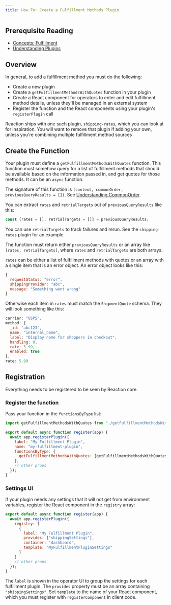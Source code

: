 ```yaml
---
title: How To: Create a Fulfillment Methods Plugin
---
```


## Prerequisite Reading
- [Concepts: Fulfillment](./concepts-fulfillment.md)
- [Understanding Plugins](./core-plugins-intro.md)

## Overview
In general, to add a fulfillment method you must do the following:
- Create a new plugin
- Create a `getFulfillmentMethodsWithQuotes` function in your plugin
- Create a React component for operators to enter and edit fulfillment method details, unless they'll be managed in an external system
- Register the function and the React components using your plugin's `registerPlugin` call

Reaction ships with one such plugin, `shipping-rates`, which you can look at for inspiration. You will want to remove that plugin if adding your own, unless you're combining multiple fulfillment method sources

## Create the Function

Your plugin must define a `getFulfillmentMethodsWithQuotes` function. This function must somehow query for a list of fulfillment methods that should be available based on the information passed in, and get quotes for those methods. It can be an `async` function.

The signature of this function is `(context, commonOrder, previousQueryResults = [])`. See [Understanding CommonOrder](./devs-understanding-commonorder.md).

You can extract `rates` and `retrialTargets` out of `previousQueryResults` like this:

```js
const [rates = [], retrialTargets = []] = previousQueryResults;
```

You can use `retrialTargets` to track failures and rerun. See the `shipping-rates` plugin for an example.

The function must return either `previousQueryResults` or an array like `[rates, retrialTargets]`, where `rates` and `retrialTargets` are both arrays.

`rates` can be either a list of fulfillment methods with quotes or an array with a single item that is an error object. An error object looks like this:

```js
{
  requestStatus: "error",
  shippingProvider: "abc",
  message: "Something went wrong"
}
```

Otherwise each item in `rates` must match the `ShipmentQuote` schema. They will look something like this:

```js
carrier: "USPS",
method: {
  _id: "abc123",
  name: "internal_name",
  label: "Display name for shoppers in checkout",
  handling: 0,
  rate: 5.99,
  enabled: true
},
rate: 5.99
```

## Registration

Everything needs to be registered to be seen by Reaction core.

### Register the function

Pass your function in the `functionsByType` list:

```js
import getFulfillmentMethodsWithQuotes from "./getFulfillmentMethodsWithQuotes";

export default async function register(app) {
  await app.registerPlugin({
    label: "My Fulfillment Plugin",
    name: "my-fulfillment-plugin",
    functionsByType: {
      getFulfillmentMethodsWithQuotes: [getFulfillmentMethodsWithQuotes]
    },
    // other props
  });
}
```

### Settings UI

If your plugin needs any settings that it will not get from environment variables, register the React component in the `registry` array:

```js
export default async function register(app) {
  await app.registerPlugin({
    registry: [
      {
        label: "My Fulfillment Plugin",
        provides: ["shippingSettings"],
        container: "dashboard",
        template: "MyFulfillmentPluginSettings"
      }
    ]
    // other props
  });
}
```

The `label` is shown in the operator UI to group the settings for each fulfillment plugin. The `provides` property must be an array containing `"shippingSettings"`. Set `template` to the name of your React component, which you must register with `registerComponent` in client code.
